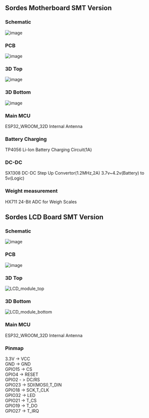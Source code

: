 ## Sordes Motherboard SMT Version
### Schematic
![image](https://user-images.githubusercontent.com/82319443/184365545-22a027b3-d9d9-40e2-b3ac-1d120341758e.png)
### PCB
![image](https://user-images.githubusercontent.com/82319443/184364888-13750411-0b20-40bb-b71e-10912473e623.png)
### 3D Top
![image](https://user-images.githubusercontent.com/82319443/184365297-e3f394b4-f3ed-4541-9aea-9b1490216869.png)
### 3D Bottom
![image](https://user-images.githubusercontent.com/82319443/184365460-4c070b2c-b38b-4b33-8b4f-89303b3da26b.png)
### Main MCU
ESP32_WROOM_32D
Internal Antenna
### Battery Charging
TP4056 Li-Ion Battery Charging Circuit(1A)
### DC-DC
SX1308 DC-DC Step Up Convertor(1.2MHz,2A)
3.7v~4.2v(Battery) to 5v(Logic)
### Weight measurement
HX711 24-Bit ADC for Weigh Scales
## Sordes LCD Board SMT Version
### Schematic
![image](https://user-images.githubusercontent.com/82319443/183478640-55c2b1f6-043a-4532-a7cc-4db96eef6f59.png)
### PCB
![image](https://user-images.githubusercontent.com/82319443/183477351-22968638-6c4a-4c59-9608-a5b4a2891747.png)
### 3D Top
![LCD_module_top](https://user-images.githubusercontent.com/82319443/183480020-833c3ac2-8b47-4b1b-9c9c-9fcd7b4b91ba.png)
### 3D Bottom
![LCD_module_bottom](https://user-images.githubusercontent.com/82319443/183480023-808e46db-7670-41f0-bc22-91856fdf41d5.png)
### Main MCU
ESP32_WROOM_32D
Internal Antenna
### Pinmap
3.3V -> VCC  
GND -> GND  
GPIO15 -> CS  
GPIO4 -> RESET  
GPIO2 - > DC/RS  
GPIO23 -> SDI(MOSI),T_DIN  
GPIO18 -> SCK,T_CLK  
GPIO32 -> LED  
GPIO21 -> T_CS  
GPIO19 -> T_DO  
GPIO27 -> T_IRQ  
